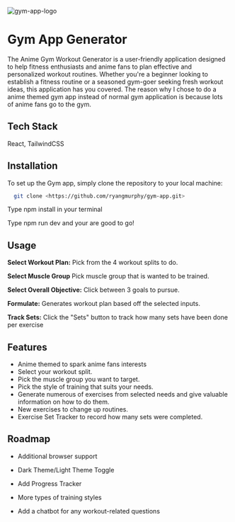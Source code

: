 
![gym-app-logo](https://github.com/ryangmurphy/gym-app/assets/137011288/a9557327-75d3-457d-aed2-5b9b0e75e658)

# Gym App Generator

The Anime Gym Workout Generator is a user-friendly application designed to help fitness enthusiasts and anime fans to plan effective and personalized workout routines. Whether you're a beginner looking to establish a fitness routine or a seasoned gym-goer seeking fresh workout ideas, this application has you covered. The reason why I chose to do a anime themed gym app instead of normal gym application is because lots of anime fans go to the gym.



## Tech Stack

React, TailwindCSS



## Installation

To set up the Gym app, simply clone the repository to your local machine:

```bash
  git clone <https://github.com/ryangmurphy/gym-app.git>
```
Type npm install in your terminal

Type npm run dev and your are good to go!
    
## Usage

**Select Workout Plan:** Pick from the 4 workout splits to do.

**Select Muscle Group** Pick muscle group that is wanted to be trained.

**Select Overall Objective:** Click between 3 goals to pursue.

**Formulate:** Generates workout plan based off the selected inputs.

**Track Sets:** Click the "Sets" button to track how many sets have been done per exercise




## Features

- Anime themed to spark anime fans interests
- Select your workout split.
- Pick the muscle group you want to target.
- Pick the style of training that suits your needs.
- Generate numerous of exercises from selected needs and give valuable information on how to do them. 
- New exercises to change up routines.
- Exercise Set Tracker to record how many sets were completed.


## Roadmap

- Additional browser support

- Dark Theme/Light Theme Toggle

- Add Progress Tracker

- More types of training styles

- Add a chatbot for any workout-related questions


